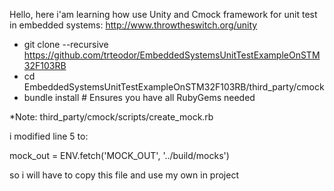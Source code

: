 Hello, here i'am learning how use Unity and Cmock framework for unit test in embedded systems:
http://www.throwtheswitch.org/unity


* git clone --recursive https://github.com/trteodor/EmbeddedSystemsUnitTestExampleOnSTM32F103RB
* cd EmbeddedSystemsUnitTestExampleOnSTM32F103RB/third_party/cmock
* bundle install # Ensures you have all RubyGems needed


*Note:
third_party/cmock/scripts/create_mock.rb 

i modified line 5 to:

mock_out = ENV.fetch('MOCK_OUT', '../build/mocks')

so i will have to copy this file and use my own in project
